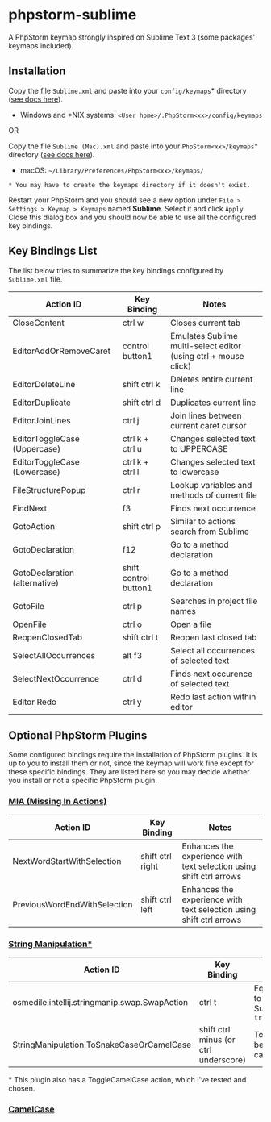 # phpstorm-sublime
A PhpStorm keymap strongly inspired on Sublime Text 3 (some packages' keymaps included).


## Installation
Copy the file `Sublime.xml` and paste into your `config/keymaps`\* directory ([see docs here](https://www.jetbrains.com/help/phpstorm/2017.1/configuring-keyboard-shortcuts.html)).
- Windows and *NIX systems: `<User home>/.PhpStorm<xx>/config/keymaps`

OR

Copy the file `Sublime (Mac).xml` and paste into your `PhpStorm<xx>/keymaps`\* directory ([see docs here](https://www.jetbrains.com/help/phpstorm/2017.1/configuring-keyboard-shortcuts.html)).
- macOS: `~/Library/Preferences/PhpStorm<xx>/keymaps/` 


`* You may have to create the keymaps directory if it doesn't exist.`

Restart your PhpStorm and you should see a new option under `File > Settings > Keymap > Keymaps` named **Sublime**. Select it and click `Apply`. Close this dialog box and you should now be able to use all the configured key bindings.

## Key Bindings List
The list below tries to summarize the key bindings configured by `Sublime.xml` file.

| Action ID | Key Binding | Notes |
| --- | --- | --- |
| CloseContent | ctrl w | Closes current tab |
| EditorAddOrRemoveCaret | control button1 | Emulates Sublime multi-select editor (using ctrl + mouse click) |
| EditorDeleteLine | shift ctrl k | Deletes entire current line |
| EditorDuplicate | shift ctrl d | Duplicates current line |
| EditorJoinLines | ctrl j | Join lines between current caret cursor |
| EditorToggleCase (Uppercase) | ctrl k + ctrl u | Changes selected text to UPPERCASE |
| EditorToggleCase (Lowercase) | ctrl k + ctrl l | Changes selected text to lowercase |
| FileStructurePopup | ctrl r | Lookup variables and methods of current file |
| FindNext | f3 | Finds next occurrence |
| GotoAction | shift ctrl p | Similar to actions search from Sublime |
| GotoDeclaration | f12 | Go to a method declaration |
| GotoDeclaration (alternative) | shift control button1 | Go to a method declaration |
| GotoFile | ctrl p | Searches in project file names |
| OpenFile | ctrl o | Open a file |
| ReopenClosedTab | shift ctrl t | Reopen last closed tab |
| SelectAllOccurrences | alt f3 | Select all occurrences of selected text |
| SelectNextOccurrence | ctrl d | Finds next occurence of selected text |
| Editor Redo | ctrl y | Redo last action within editor |


## Optional PhpStorm Plugins
Some configured bindings require the installation of PhpStorm plugins. It is up to you to install them or not, since the keymap will work fine except for these specific bindings. They are listed here so you may decide whether you install or not a specific PhpStorm plugin.

### [MIA (Missing In Actions)](https://plugins.jetbrains.com/plugin/9257-missing-in-actions)
| Action ID | Key Binding | Notes |
| --- | --- | --- |
| NextWordStartWithSelection | shift ctrl right | Enhances the experience with text selection using shift ctrl arrows |
| PreviousWordEndWithSelection | shift ctrl left | Enhances the experience with text selection using shift ctrl arrows |

### [String Manipulation\*](https://plugins.jetbrains.com/plugin/2162-string-manipulation)
| Action ID | Key Binding | Notes |
| --- | --- | --- |
| osmedile.intellij.stringmanip.swap.SwapAction | ctrl t | Equivalent to Sublime `transpose` |
| StringManipulation.ToSnakeCaseOrCamelCase | shift ctrl minus (or ctrl underscore) | Toggle between cases |

\* This plugin also has a ToggleCamelCase action, which I've tested and chosen.

### [CamelCase](https://plugins.jetbrains.com/plugin/7160-camelcase)
